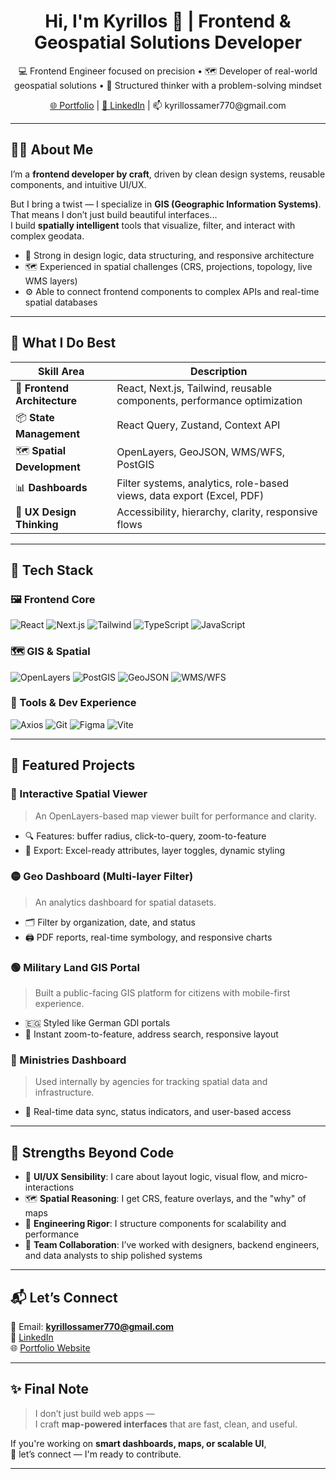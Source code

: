 <h1 align="center">Hi, I'm Kyrillos 👋 | Frontend & Geospatial Solutions Developer</h1>

<p align="center">
💻 Frontend Engineer focused on precision • 🗺️ Developer of real-world geospatial solutions • 🧠 Structured thinker with a problem-solving mindset
</p>

<p align="center">
  <a href="https://kyrillossamer.github.io/myPortfolio" target="_blank">🌐 Portfolio</a> |
  <a href="https://www.linkedin.com/in/kyrillos-samer-82b862263" target="_blank">🔗 LinkedIn</a> |
  📫 kyrillossamer770@gmail.com
</p>

---

## 👨‍💻 About Me

I’m a **frontend developer by craft**, driven by clean design systems, reusable components, and intuitive UI/UX.

But I bring a twist — I specialize in **GIS (Geographic Information Systems)**. That means I don’t just build beautiful interfaces...  
I build **spatially intelligent** tools that visualize, filter, and interact with complex geodata.

- 🧠 Strong in design logic, data structuring, and responsive architecture  
- 🗺️ Experienced in spatial challenges (CRS, projections, topology, live WMS layers)  
- ⚙️ Able to connect frontend components to complex APIs and real-time spatial databases  

---

## 🚀 What I Do Best

| Skill Area | Description |
|------------|-------------|
| 🎨 **Frontend Architecture** | React, Next.js, Tailwind, reusable components, performance optimization |
| 📦 **State Management** | React Query, Zustand, Context API |
| 🗺️ **Spatial Development** | OpenLayers, GeoJSON, WMS/WFS, PostGIS |
| 📊 **Dashboards** | Filter systems, analytics, role-based views, data export (Excel, PDF) |
| 🧪 **UX Design Thinking** | Accessibility, hierarchy, clarity, responsive flows |

---

## 🧰 Tech Stack

### 🖼️ Frontend Core
![React](https://img.shields.io/badge/React-20232A?style=for-the-badge&logo=react&logoColor=61DAFB)
![Next.js](https://img.shields.io/badge/Next.js-000?style=for-the-badge&logo=nextdotjs)
![Tailwind](https://img.shields.io/badge/Tailwind-38B2AC?style=for-the-badge&logo=tailwindcss)
![TypeScript](https://img.shields.io/badge/TypeScript-3178C6?style=for-the-badge&logo=typescript&logoColor=white)
![JavaScript](https://img.shields.io/badge/JavaScript-F7DF1E?style=for-the-badge&logo=javascript&logoColor=black)

### 🗺️ GIS & Spatial
![OpenLayers](https://img.shields.io/badge/OpenLayers-1D6F42?style=for-the-badge&logo=openlayers&logoColor=white)
![PostGIS](https://img.shields.io/badge/PostGIS-336791?style=for-the-badge&logo=postgresql&logoColor=white)
![GeoJSON](https://img.shields.io/badge/GeoJSON-006400?style=for-the-badge)
![WMS/WFS](https://img.shields.io/badge/WMS/WFS-005CB8?style=for-the-badge)

### 🔧 Tools & Dev Experience
![Axios](https://img.shields.io/badge/Axios-5A29E4?style=for-the-badge)
![Git](https://img.shields.io/badge/Git-F05032?style=for-the-badge&logo=git&logoColor=white)
![Figma](https://img.shields.io/badge/Figma-000?style=for-the-badge&logo=figma)
![Vite](https://img.shields.io/badge/Vite-646CFF?style=for-the-badge&logo=vite&logoColor=white)

---

## 🧩 Featured Projects

### 🔵 Interactive Spatial Viewer
> An OpenLayers-based map viewer built for performance and clarity.

- 🔍 Features: buffer radius, click-to-query, zoom-to-feature
- 🧰 Export: Excel-ready attributes, layer toggles, dynamic styling

### 🟡 Geo Dashboard (Multi-layer Filter)
> An analytics dashboard for spatial datasets.

- 🗂️ Filter by organization, date, and status
- 🖨️ PDF reports, real-time symbology, and responsive charts

### 🟢 Military Land GIS Portal
> Built a public-facing GIS platform for citizens with mobile-first experience.

- 🇪🇬 Styled like German GDI portals
- 📍 Instant zoom-to-feature, address search, responsive layout

### 🔴 Ministries Dashboard
> Used internally by agencies for tracking spatial data and infrastructure.

- 🧭 Real-time data sync, status indicators, and user-based access

---

## 🧠 Strengths Beyond Code

- 📐 **UI/UX Sensibility**: I care about layout logic, visual flow, and micro-interactions  
- 🗺️ **Spatial Reasoning**: I get CRS, feature overlays, and the "why" of maps  
- 🧰 **Engineering Rigor**: I structure components for scalability and performance  
- 🤝 **Team Collaboration**: I’ve worked with designers, backend engineers, and data analysts to ship polished systems

---

## 📬 Let’s Connect

📧 Email: **kyrillossamer770@gmail.com**  
🔗 [LinkedIn](https://www.linkedin.com/in/kyrillos-samer-82b862263)  
🌐 [Portfolio Website](https://kyrillossamer.github.io/myPortfolio)

---

## ✨ Final Note

> I don’t just build web apps —  
> I craft **map-powered interfaces** that are fast, clean, and useful.

If you're working on **smart dashboards, maps, or scalable UI**,  
📩 let’s connect — I'm ready to contribute.

---

